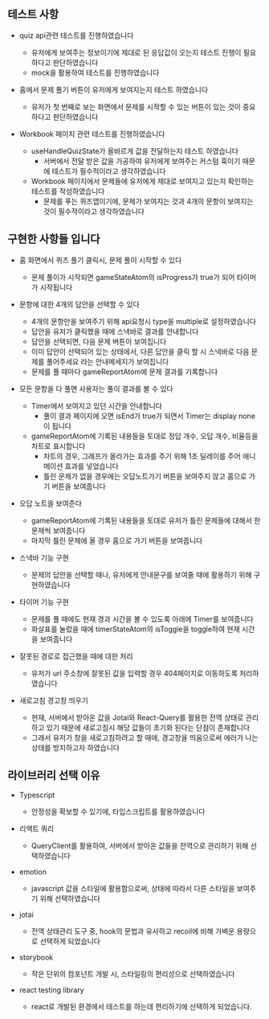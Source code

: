 ## 테스트 사항

- quiz api관련 테스트를 진행하였습니다

  - 유저에게 보여주는 정보이기에 제대로 된 응답값이 오는지 테스트 진행이 필요하다고 판단하였습니다
  - mock을 활용하여 테스트를 진행하였습니다

- 홈에서 문제 풀기 버튼이 유저에게 보여지는지 테스트 하였습니다

  - 유저가 첫 번째로 보는 화면에서 문제를 시작할 수 있는 버튼이 있는 것이 중요하다고 판단하였습니다

- Workbook 페이지 관련 테스트를 진행하였습니다
  - useHandleQuizState가 올바르게 값을 전달하는지 테스트 하였습니다
    - 서버에서 전달 받은 값을 가공하여 유저에게 보여주는 커스텀 훅이기 때문에 테스트가 필수적이라고 생각하였습니다
  - Workbook 페이지에서 문제들에 유저에게 제대로 보여지고 있는지 확인하는 테스트를 작성하였습니다
    - 문제를 푸는 퀴즈앱이기에, 문제가 보여지는 것과 4개의 문항이 보여지는 것이 필수적이라고 생각하였습니다

## 구현한 사항들 입니다

- 홈 화면에서 퀴즈 풀기 클릭시, 문제 풀이 시작할 수 있다

  - 문제 풀이가 시작되면 gameStateAtom의 isProgress가 true가 되어 타이머가 시작됩니다

- 문항에 대한 4개의 답안을 선택할 수 있다

  - 4개의 문항만을 보여주기 위해 api요청시 type을 multiple로 설정하였습니다
  - 답안을 유저가 클릭했을 때에 스낵바로 결과를 안내합니다
  - 답안을 선택되면, 다음 문제 버튼이 보여집니다
  - 이미 답안이 선택되어 있는 상태에서, 다른 답안을 클릭 할 시 스낵바로 다음 문제를 풀어주세요 라는 안내메세지가 보여집니다
  - 문제를 풀 때마다 gameReportAtom에 문제 결과를 기록합니다

- 모든 문항을 다 풀면 사용자는 풀이 결과를 볼 수 있다

  - Timer에서 보여지고 있던 시간을 안내합니다
    - 풀이 결과 페이지에 오면 isEnd가 true가 되면서 Timer는 display none이 됩니다
  - gameReportAtom에 기록된 내용들을 토대로 정답 개수, 오답 개수, 비율등을 차트로 표시합니다
    - 차트의 경우, 그래프가 올라가는 효과를 주기 위해 1초 딜레이를 주어 애니메이션 효과를 넣었습니다
    - 틀린 문제가 없을 경우에는 오답노트가기 버튼을 보여주지 않고 홈으로 가기 버튼을 보여줍니다

- 오답 노트을 보여준다

  - gameReportAtom에 기록된 내용들을 토대로 유저가 틀린 문제들에 대해서 한 문제씩 보여줍니다
  - 마지막 틀린 문제에 올 경우 홈으로 가기 버튼을 보여줍니다

- 스낵바 기능 구현

  - 문제의 답안을 선택할 때나, 유저에게 안내문구를 보여줄 때에 활용하기 위해 구현하였습니다

- 타이머 기능 구현

  - 문제를 풀 때에도 현재 경과 시간을 볼 수 있도록 아래에 Timer를 보여줍니다
  - 화살표를 눌렀을 때에 timerStateAtom의 isToggle을 toggle하여 현재 시간을 보여줍니다

- 잘못된 경로로 접근했을 때에 대한 처리

  - 유저가 url 주소창에 잘못된 값을 입력할 경우 404페이지로 이동하도록 처리하였습니다

- 새로고침 경고창 띄우기
  - 현재, 서버에서 받아온 값을 Jotai와 React-Query를 활용한 전역 상태로 관리하고 있기 때문에 새로고침시 해당 값들이 초기화 된다는 단점이 존재합니다
  - 그래서 유저가 창을 새로고침하려고 할 때에, 경고창을 띄움으로써 에러가 나는 상태를 방지하고자 하였습니다

## 라이브러리 선택 이유

- Typescript

  - 안정성을 확보할 수 있기에, 타입스크립트를 활용하였습니다

- 리액트 쿼리

  - QueryClient를 활용하여, 서버에서 받아온 값들을 전역으로 관리하기 위해 선택하였습니다

- emotion

  - javascript 값을 스타일에 활용함으로써, 상태에 따라서 다른 스타일을 보여주기 위해 선택하였습니다

- jotai

  - 전역 상태관리 도구 중, hook의 문법과 유사하고 recoil에 비해 가벼운 용량으로 선택하게 되었습니다

- storybook

  - 작은 단위의 컴포넌트 개발 시, 스타일링의 편리성으로 선택하였습니다

- react testing library
  - react로 개발된 환경에서 테스트를 하는데 편리하기에 선택하게 되었습니다.
